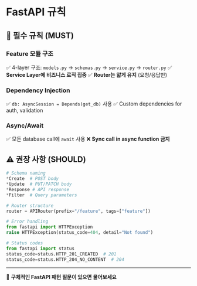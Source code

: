 # FastAPI 규칙

## 🔴 필수 규칙 (MUST)

### Feature 모듈 구조
✅ 4-layer 구조: `models.py` → `schemas.py` → `service.py` → `router.py`
✅ **Service Layer에 비즈니스 로직 집중**
✅ **Router는 얇게 유지** (요청/응답만)

### Dependency Injection
✅ `db: AsyncSession = Depends(get_db)` 사용
✅ Custom dependencies for auth, validation

### Async/Await
✅ 모든 database call에 `await` 사용
❌ **Sync call in async function 금지**

## ⚠️ 권장 사항 (SHOULD)

```python
# Schema naming
*Create  # POST body
*Update  # PUT/PATCH body
*Response # API response
*Filter  # Query parameters

# Router structure
router = APIRouter(prefix="/feature", tags=["feature"])

# Error handling
from fastapi import HTTPException
raise HTTPException(status_code=404, detail="Not found")

# Status codes
from fastapi import status
status_code=status.HTTP_201_CREATED  # 201
status_code=status.HTTP_204_NO_CONTENT  # 204
```

---

💬 **구체적인 FastAPI 패턴 질문이 있으면 물어보세요**
